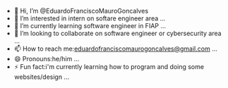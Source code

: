 - 👋 Hi, I’m @EduardoFranciscoMauroGoncalves
- 👀 I’m interested in intern on softare engineer area ...
- 🌱 I’m currently learning software engineer in FIAP ...
- 💞️ I’m looking to collaborate on software engineer or cybersecurity area ...
- 📫 How to reach me:eduardofranciscomaurogoncalves@gmail.com ...
- 😄 Pronouns:he/him ...
- ⚡ Fun fact:i'm currently learning how to program and doing some websites/design ...

<!---
EduardoFranciscoMauroGoncalves/EduardoFranciscoMauroGoncalves is a ✨ special ✨ repository because its `README.md` (this file) appears on your GitHub profile.
You can click the Preview link to take a look at your changes.
--->
